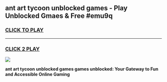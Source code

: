 
## ant art tycoon unblocked games - Play Unblocked Gmaes & Free #emu9q
<h3>
<a href="https://premium.freeplayer.one?title=ant_art_tycoon_unblocked_games&ref=03M">CLICK TO PLAY</a></h3>
<hr>

<h3>
<a href="https://premium.freeplayer.one?title=ant_art_tycoon_unblocked_games&ref=03M">CLICK 2 PLAY</a>
  
</h3>

<a href="https://premium.freeplayer.one?title=ant_art_tycoon_unblocked_games&ref=03M"><img src="https://clearcache.store/games.png"></a>


**ant art tycoon unblocked games games unblocked: Your Gateway to Fun and Accessible Online Gaming**
